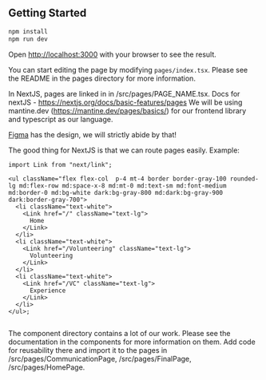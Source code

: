 ## Getting Started

```bash
npm install
npm run dev
```

Open [http://localhost:3000](http://localhost:3000) with your browser to see the result.

You can start editing the page by modifying `pages/index.tsx`. Please see the README in the pages directory for more information.

In NextJS, pages are linked in in /src/pages/PAGE_NAME.tsx. Docs for nextJS - https://nextjs.org/docs/basic-features/pages
We will be using mantine.dev (https://mantine.dev/pages/basics/) for our frontend library and typescript as our language.

[Figma](https://www.figma.com/file/DyqoNMMEL3wXJwHi6oNG90/Spring-2023-Feb-May?node-id=4-634&t=XyEwMESegYbW8d5T-0) has the design, we will strictly abide by that!

The good thing for NextJS is that we can route pages easily. Example:

```
import Link from "next/link";

<ul className="flex flex-col  p-4 mt-4 border border-gray-100 rounded-lg md:flex-row md:space-x-8 md:mt-0 md:text-sm md:font-medium md:border-0 md:bg-white dark:bg-gray-800 md:dark:bg-gray-900 dark:border-gray-700">
  <li className="text-white">
    <Link href="/" className="text-lg">
      Home
    </Link>
  </li>
  <li className="text-white">
    <Link href="/Volunteering" className="text-lg">
      Volunteering
    </Link>
  </li>
  <li className="text-white">
    <Link href="/VC" className="text-lg">
      Experience
    </Link>
  </li>
</ul>;


```

The component directory contains a lot of our work. Please see the documentation in the components for more information on them. Add code for reusability there and import it to the pages in /src/pages/CommunicationPage, /src/pages/FinalPage, /src/pages/HomePage.
